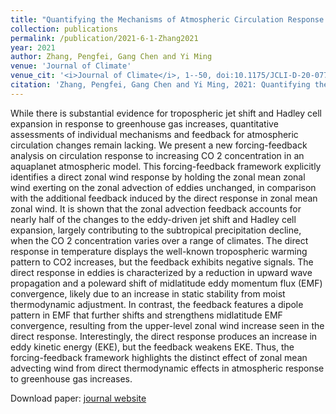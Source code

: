 ```yaml
---
title: "Quantifying the Mechanisms of Atmospheric Circulation Response to Greenhouse Gas Increases in a Forcing-Feedback Framework"
collection: publications
permalink: /publication/2021-6-1-Zhang2021
year: 2021
author: Zhang, Pengfei, Gang Chen and Yi Ming
venue: 'Journal of Climate'
venue_cit: '<i>Journal of Climate</i>, 1--50, doi:10.1175/JCLI-D-20-0778.1.'
citation: 'Zhang, Pengfei, Gang Chen and Yi Ming, 2021: Quantifying the Mechanisms of Atmospheric Circulation Response to Greenhouse Gas Increases in a Forcing-Feedback Framework, <i>Journal of Climate</i>, 1--50, doi:10.1175/JCLI-D-20-0778.1.'
---
```

While there is substantial evidence for tropospheric jet shift and Hadley cell expansion in response to greenhouse gas increases, quantitative assessments of individual mechanisms and feedback for atmospheric circulation changes remain lacking. We present a new forcing-feedback analysis on circulation response to increasing CO 2 concentration in an aquaplanet atmospheric model. This forcing-feedback framework explicitly identifies a direct zonal wind response by holding the zonal mean zonal wind exerting on the zonal advection of eddies unchanged, in comparison with the additional feedback induced by the direct response in zonal mean zonal wind. It is shown that the zonal advection feedback accounts for nearly half of the changes to the eddy-driven jet shift and Hadley cell expansion, largely contributing to the subtropical precipitation decline, when the CO 2 concentration varies over a range of climates. The direct response in temperature displays the well-known tropospheric warming pattern to CO2 increases, but the feedback exhibits negative signals. The direct response in eddies is characterized by a reduction in upward wave propagation and a poleward shift of midlatitude eddy momentum flux (EMF) convergence, likely due to an increase in static stability from moist thermodynamic adjustment. In contrast, the feedback features a dipole pattern in EMF that further shifts and strengthens midlatitude EMF convergence, resulting from the upper-level zonal wind increase seen in the direct response. Interestingly, the direct response produces an increase in eddy kinetic energy (EKE), but the feedback weakens EKE. Thus, the forcing-feedback framework highlights the distinct effect of zonal mean advecting wind from direct thermodynamic effects in atmospheric response to greenhouse gas increases.

Download paper: [journal website](https://journals.ametsoc.org/view/journals/clim/aop/JCLI-D-20-0778.1/JCLI-D-20-0778.1.xml)
